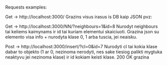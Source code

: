 Requests examples:

Get -> http://localhost:3000/ Grazins visus irasus is DB kaip JSON pvz:

Get -> http://localhost:3000/NN/?neighbours=1&id=8 Nurodyt neighbours tai keliems kaimynams ir id tai kuriam elementui skaiciuoti. Grazina json su elemento visa info + nurodyta klase 0, 1 arba tuscia, jei neaisku.

Post -> http://localhost:3000/insert/?cl=0&id=7 Nurodyti cl tai kokia klase dabar to objekto (1 ar 0, nezinoma nerodyti, nes sake tiesiog palikti mygtuka neaktyvu jei nezinoma klase) ir id kokiam keisti klase. 200 OK grazina
    
 
